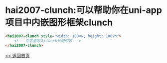 # hai2007-clunch:可以帮助你在uni-app项目中内嵌图形框架clunch

```html
<hai2007-clunch style="width: 100vw; height: 100vh">
    <!-- 在这里写入clunch代码即可 -->
</hai2007-clunch>
```

[<< 返回首页](../README.md)
